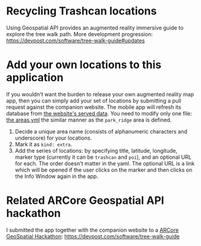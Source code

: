 # Recycling Trashcan locations

Using Geospatial API provides an augmented reality immersive guide to explore the tree walk path.
More development progression: https://devpost.com/software/tree-walk-guide#updates

# Add your own locations to this application

If you wouldn't want the burden to release your own augmented reality map app, then you can simply add your set of locations by submitting a pull request against the companion website. The mobile app will refresh its database from [the website's served data](https://recyclingtrashcans.github.io/locations_v2.xml). You need to modify only one file: [the areas.yml](https://github.com/RecyclingTrashCans/RecyclingTrashCans.github.io/tree/main/_data/areas.yml) the similar manner as the `park_ridge` area is defined.
1. Decide a unique area name (consists of alphanumeric characters and underscore) for your locations.
2. Mark it as `kind: extra`.
3. Add the series of locations: by specifying title, latitude, longitude, marker type (currently it can be `trashcan` and `poi`), and an optional URL for each. The order doesn't matter in the yaml. The optional URL is a link which will be opened if the user clicks on the marker and then clicks on the Info Window again in the app.

# Related ARCore Geospatial API hackathon

I submitted the app together with the companion website to a [ARCore GeoSpatial Hackathon](https://arcoregeospatialapi.devpost.com/): https://devpost.com/software/tree-walk-guide
